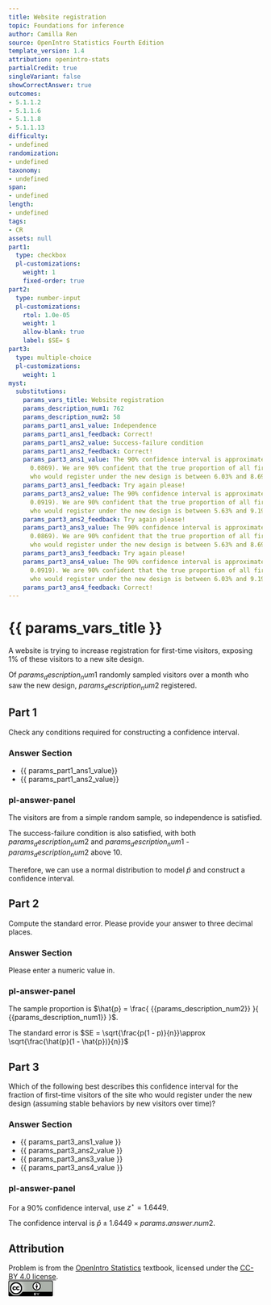 ```yaml
---
title: Website registration
topic: Foundations for inference
author: Camilla Ren
source: OpenIntro Statistics Fourth Edition
template_version: 1.4
attribution: openintro-stats
partialCredit: true
singleVariant: false
showCorrectAnswer: true
outcomes:
- 5.1.1.2
- 5.1.1.6
- 5.1.1.8
- 5.1.1.13
difficulty:
- undefined
randomization:
- undefined
taxonomy:
- undefined
span:
- undefined
length:
- undefined
tags:
- CR
assets: null
part1:
  type: checkbox
  pl-customizations:
    weight: 1
    fixed-order: true
part2:
  type: number-input
  pl-customizations:
    rtol: 1.0e-05
    weight: 1
    allow-blank: true
    label: $SE= $
part3:
  type: multiple-choice
  pl-customizations:
    weight: 1
myst:
  substitutions:
    params_vars_title: Website registration
    params_description_num1: 762
    params_description_num2: 58
    params_part1_ans1_value: Independence
    params_part1_ans1_feedback: Correct!
    params_part1_ans2_value: Success-failure condition
    params_part1_ans2_feedback: Correct!
    params_part3_ans1_value: The 90% confidence interval is approximately (0.0603,
      0.0869). We are 90% confident that the true proportion of all first-time visitors
      who would register under the new design is between 6.03% and 8.69%.
    params_part3_ans1_feedback: Try again please!
    params_part3_ans2_value: The 90% confidence interval is approximately (0.0563,
      0.0919). We are 90% confident that the true proportion of all first-time visitors
      who would register under the new design is between 5.63% and 9.19%.
    params_part3_ans2_feedback: Try again please!
    params_part3_ans3_value: The 90% confidence interval is approximately (0.0563,
      0.0869). We are 90% confident that the true proportion of all first-time visitors
      who would register under the new design is between 5.63% and 8.69%.
    params_part3_ans3_feedback: Try again please!
    params_part3_ans4_value: The 90% confidence interval is approximately (0.0603,
      0.0919). We are 90% confident that the true proportion of all first-time visitors
      who would register under the new design is between 6.03% and 9.19%.
    params_part3_ans4_feedback: Correct!
---
```

# {{ params_vars_title }}
A website is trying to increase registration for first-time visitors, exposing 1% of these visitors to a new site design.

Of ${{ params_description_num1 }}$ randomly sampled visitors over a month who saw the new design, ${{ params_description_num2 }}$ registered.

## Part 1

Check any conditions required for constructing a confidence interval.

### Answer Section

- {{ params_part1_ans1_value}}
- {{ params_part1_ans2_value}}

### pl-answer-panel

The visitors are from a simple random sample, so independence is satisfied.

The success-failure condition is also satisfied, with both ${{ params_description_num2 }}$ and ${{ params_description_num1 }}$ - ${{ params_description_num2 }}$ above 10.

Therefore, we can use a normal distribution to model $\hat{p}$ and construct a confidence interval.

## Part 2

Compute the standard error. Please provide your answer to three decimal places.

### Answer Section

Please enter a numeric value in.

### pl-answer-panel

The sample proportion is $\hat{p} = \frac{ {{params_description_num2}} }{ {{params_description_num1}} }$.

The standard error is $SE = \sqrt{\frac{p(1 - p)}{n}}\approx \sqrt{\frac{\hat{p}(1 - \hat{p})}{n}}$

## Part 3

Which of the following best describes this confidence interval for the fraction of first-time visitors of the site who would register under the new design (assuming stable behaviors by new visitors over time)?

### Answer Section

- {{ params_part3_ans1_value }}
- {{ params_part3_ans2_value }}
- {{ params_part3_ans3_value }}
- {{ params_part3_ans4_value }}

### pl-answer-panel

For a 90% confidence interval, use $z^{\star} = 1.6449$.

The confidence interval is $\hat{p}  \pm 1.6449 \times {{ params.answer.num2 }}$.

## Attribution

Problem is from the [OpenIntro Statistics](https://openintro.org/book/os/) textbook, licensed under the [CC-BY 4.0 license](https://creativecommons.org/licenses/by/4.0/).<br>![Image representing the Creative Commons 4.0 BY license.](https://raw.githubusercontent.com/firasm/bits/master/by.png)